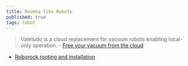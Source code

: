 ```yaml
---
title: Roomba like Robots
published: true
tags: robot
---
```

> Valetudo is a cloud replacement for vacuum robots enabling local-only operation. - [Free your vacuum from the cloud](https://github.com/Hypfer/Valetudo)

- [Roborock rooting and installation](https://valetudo.cloud/pages/installation/roborock.html)